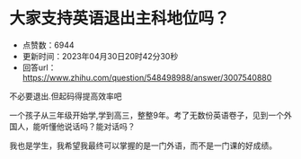 # 大家支持英语退出主科地位吗？
- 点赞数：6944
- 更新时间：2023年04月30日20时42分30秒
- 回答url：https://www.zhihu.com/question/548498988/answer/3007540880
<body>
 <p data-pid="fFdI6tjN">不必要退出.但起码得提高效率吧</p>
 <p data-pid="Z5eKW5uB">一个孩子从三年级开始学,学到高三，整整9年。考了无数份英语卷子，见到一个外国人，能听懂他说话吗？能对话吗？</p>
 <p data-pid="HD5VAr0R">我也是学生，我希望我最终可以掌握的是一门外语，而不是一门课的好成绩。</p>
</body>